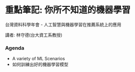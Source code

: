 # 重點筆記: 你所不知道的機器學習
台灣資料科學年會 - 人工智慧與機器學習在推薦系統上的應用

講者: 林守德(台大資工系教授)

### Agenda

* A variety of ML Scenarios
* 如何訓練出好的機器學習模型
